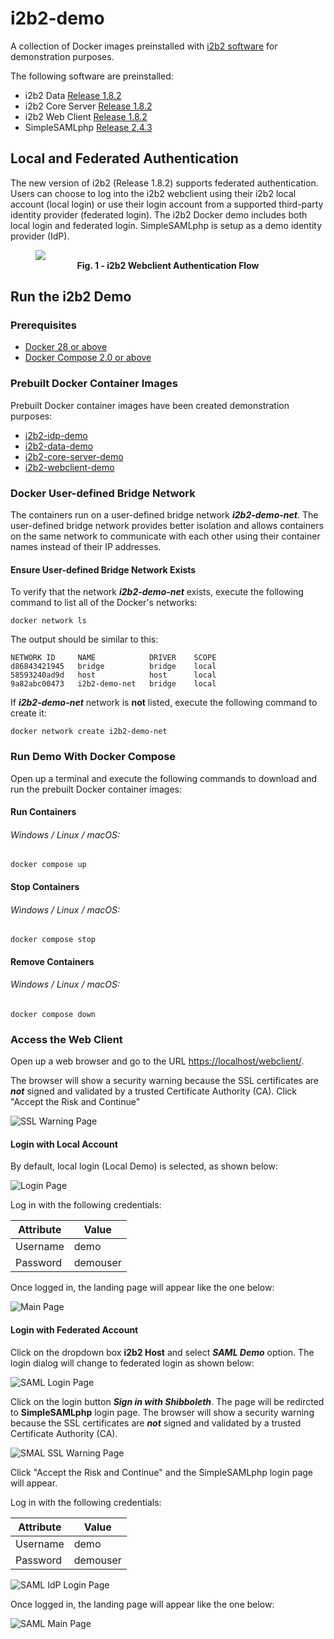 # i2b2-demo

A collection of Docker images preinstalled with [i2b2 software](https://www.i2b2.org/software/index.html) for demonstration purposes.

The following software are preinstalled:

- i2b2 Data [Release 1.8.2](https://github.com/i2b2/i2b2-data/releases/tag/v1.8.2)
- i2b2 Core Server [Release 1.8.2](https://github.com/i2b2/i2b2-core-server/releases/tag/v1.8.2)
- i2b2 Web Client [Release 1.8.2](https://github.com/i2b2/i2b2-webclient/releases/tag/v1.8.2)
- SimpleSAMLphp [Release 2.4.3](https://github.com/simplesamlphp/simplesamlphp/releases/tag/v2.4.3)

## Local and Federated Authentication

The new version of i2b2 (Release 1.8.2) supports federated authentication.  Users can choose to log into the i2b2 webclient using their i2b2 local account (local login) or use their login account from a supported third-party identity provider (federated login).  The i2b2 Docker demo includes both local login and federated login.  SimpleSAMLphp is setup as a demo identity provider (IdP).

<figure>
    <img src = "./img/auth_flow.png" />
    <figcaption align="center">
        <b>Fig. 1 - i2b2 Webclient Authentication Flow</b>
    </figcaption>
</figure>

## Run the i2b2 Demo

### Prerequisites

- [Docker 28 or above](https://docs.docker.com/get-docker/)
- [Docker Compose 2.0 or above](https://docs.docker.com/compose/)

### Prebuilt Docker Container Images

Prebuilt Docker container images have been created demonstration purposes:

- [i2b2-idp-demo](https://hub.docker.com/r/kvb2univpitt/i2b2-idp-demo)
- [i2b2-data-demo](https://hub.docker.com/r/kvb2univpitt/i2b2-data-demo-postgresql)
- [i2b2-core-server-demo](https://hub.docker.com/r/kvb2univpitt/i2b2-core-server-demo-postgresql)
- [i2b2-webclient-demo](https://hub.docker.com/r/kvb2univpitt/i2b2-webclient-demo)
### Docker User-defined Bridge Network

The containers run on a user-defined bridge network ***i2b2-demo-net***.  The user-defined bridge network provides better isolation and allows containers on the same network to communicate with each other using their container names instead of their IP addresses.

#### Ensure User-defined Bridge Network Exists

To verify that the network ***i2b2-demo-net*** exists, execute the following command to list all of the Docker's networks:

```
docker network ls
```

The output should be similar to this:

```
NETWORK ID     NAME            DRIVER    SCOPE
d86843421945   bridge          bridge    local
58593240ad9d   host            host      local
9a82abc00473   i2b2-demo-net   bridge    local
```

If ***i2b2-demo-net*** network is **not** listed, execute the following command to create it:

```
docker network create i2b2-demo-net
```

### Run Demo With Docker Compose

Open up a terminal and execute the following commands to download and run the prebuilt Docker container images:

#### Run Containers

###### Windows / Linux / macOS:

```
docker compose up
```

#### Stop Containers

###### Windows / Linux / macOS:

```
docker compose stop
```

#### Remove Containers

###### Windows / Linux / macOS:

```
docker compose down
```

### Access the Web Client

Open up a web browser and go to the URL [https://localhost/webclient/](https://localhost/webclient/).

The browser will show a security warning because the SSL certificates are ***not*** signed and validated by a trusted Certificate Authority (CA).  Click "Accept the Risk and Continue"

![SSL Warning Page](./img/ssl_warning.png)

#### Login with Local Account

By default, local login (Local Demo) is selected, as shown below:

![Login Page](./img/login_page.png)

Log in with the following credentials:

| Attribute | Value    |
|-----------|----------|
| Username  | demo     |
| Password  | demouser |

Once logged in, the landing page will appear like the one below:

![Main Page](./img/main_page.png)

#### Login with Federated Account

Click on the dropdown box **i2b2 Host** and select ***SAML Demo*** option.  The login dialog will change to federated login as shown below:

![SAML Login Page](./img/saml_login_page.png)

Click on the login button ***Sign in with Shibboleth***.  The page will be redircted to **SimpleSAMLphp** login page.  The browser will show a security warning because the SSL certificates are ***not*** signed and validated by a trusted Certificate Authority (CA).

![SMAL SSL Warning Page](./img/saml_ssl_warning.png)

Click "Accept the Risk and Continue" and the SimpleSAMLphp login page will appear.

Log in with the following credentials:

| Attribute | Value    |
|-----------|----------|
| Username  | demo     |
| Password  | demouser |

![SAML IdP Login Page](./img/saml_idp_login_page.png)

Once logged in, the landing page will appear like the one below:

![SAML Main Page](./img/saml_main_page.png)
